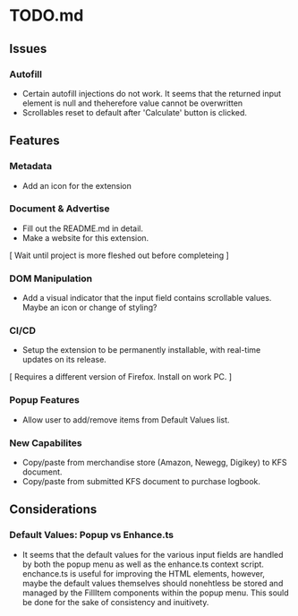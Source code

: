 # **TODO.md**
## **Issues**

### Autofill
- Certain autofill injections do not work. It seems that the returned input element is null and theherefore value cannot be overwritten
- Scrollables reset to default after 'Calculate' button is clicked.

## **Features**
### Metadata
- Add an icon for the extension

### Document & Advertise
- Fill out the README.md in detail.
- Make a website for this extension.

[ Wait until project is more fleshed out before completeing ]

### DOM Manipulation
- Add a visual indicator that the input field contains scrollable values. Maybe an icon or change of styling?

### CI/CD
- Setup the extension to be permanently installable, with real-time updates on its release.

[ Requires a different version of Firefox. Install on work PC. ] 

### Popup Features
- Allow user to add/remove items from Default Values list.

### New Capabilites
- Copy/paste from merchandise store (Amazon, Newegg, Digikey) to KFS document.
- Copy/paste from submitted KFS document to purchase logbook.



## **Considerations**
### Default Values: Popup vs Enhance.ts
- It seems that the default values for the various input fields are handled by both the popup menu as well as the enhance.ts context script. enchance.ts is useful for improving the HTML elements, however, maybe the default values themselves should nonehtless be stored and managed by the FillItem components within the popup menu. This sould be done for the sake of consistency and inuitivety.
